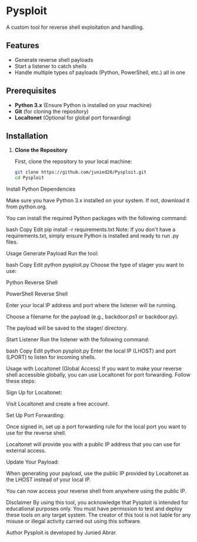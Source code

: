# Pysploit
A custom tool for reverse shell exploitation and handling.

## Features
- Generate reverse shell payloads
- Start a listener to catch shells
- Handle multiple types of payloads (Python, PowerShell, etc.) all in one

## Prerequisites
- **Python 3.x** (Ensure Python is installed on your machine)
- **Git** (for cloning the repository)
- **Localtonet** (Optional for global port forwarding)

## Installation

1. **Clone the Repository**

   First, clone the repository to your local machine:

   ```bash
   git clone https://github.com/junied20/Pysploit.git
   cd Pysploit
Install Python Dependencies

Make sure you have Python 3.x installed on your system. If not, download it from python.org.

You can install the required Python packages with the following command:

bash
Copy
Edit
pip install -r requirements.txt
Note: If you don't have a requirements.txt, simply ensure Python is installed and ready to run .py files.

Usage
Generate Payload
Run the tool:

bash
Copy
Edit
python pysploit.py
Choose the type of stager you want to use:

Python Reverse Shell

PowerShell Reverse Shell

Enter your local IP address and port where the listener will be running.

Choose a filename for the payload (e.g., backdoor.ps1 or backdoor.py).

The payload will be saved to the stager/ directory.

Start Listener
Run the listener with the following command:

bash
Copy
Edit
python pysploit.py
Enter the local IP (LHOST) and port (LPORT) to listen for incoming shells.

Usage with Localtonet (Global Access)
If you want to make your reverse shell accessible globally, you can use Localtonet for port forwarding. Follow these steps:

Sign Up for Localtonet:

Visit Localtonet and create a free account.

Set Up Port Forwarding:

Once signed in, set up a port forwarding rule for the local port you want to use for the reverse shell.

Localtonet will provide you with a public IP address that you can use for external access.

Update Your Payload:

When generating your payload, use the public IP provided by Localtonet as the LHOST instead of your local IP.

You can now access your reverse shell from anywhere using the public IP.

Disclaimer
By using this tool, you acknowledge that Pysploit is intended for educational purposes only. You must have permission to test and deploy these tools on any target system. The creator of this tool is not liable for any misuse or illegal activity carried out using this software.

Author
Pysploit is developed by Junied Abrar.
